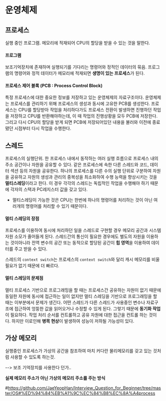 # 운영체제

## 프로세스

실행 중인 프로그램. 메모리에 적재되어 CPU의 할당을 받을 수 있는 것을 말한다. 

#### 프로그램

보조기억장치에 존재하며 실행되기를 기다리는 명령어와 정적인 데이터의 묶음. 프로그램의 명령어와 정적 데이터가 메모리에 적재되면 **생명이 있는 프로세스**가 된다.

#### 프로세스 제어 블록 (PCB : Process Control Block)

특정 프로세스에 대한 중요한 정보를 저장하고 있는 운영체제의 자료구조이다. 운영체제는 프로세스를 관리하기 위해 프로세스의 생성과 동시에 고유한 PCB를 생성한다. 프로세스는 CPU를 할당받아 작업을 처리하다가도 프로세스 전환이 발생하면 진행하던 작업을 저장하고 CPU를 반환해야하는데, 이 때 작업의 진행상황을 모두 PCB에 저장한다. 그리고 다시 CPU의 할당을 받게 되면 PCB에 저장되어있던 내용을 불러와 이전에 종료됐던 시점부터 다시 작업을 수행한다.



## 스레드

프로세스의 실행단위.  한 프로세스 내에서 동작하는 여러 실행 흐름으로 프로세스 내의 주소 공간이나 자원을 공유할 수 있다. 같은 프로세스에 속한 다른 스레드와 코드, 데이터 섹션 등의 자원을 공유한다. 하나의 프로세스를 다른 수의 실행 단위로 구분하여 자원을 공유하고 자원의 생성과 관리의 중복성을 최소화하여 수행 능력을 향상시키는 것을 **멀티스레딩**이라고 한다. 이 경우 각각의 스레드는 독립적인 작업을 수행해야 하기 때문에 각자의 스택과 PC레지스터 값을 갖고 있다.

- 멀티스레딩이 가능한 것은 CPU는 한번에 하나의 명령어를 처리하는 것이 아닌 여러개의 명령어를 처리할 수 있기 때문이다.

#### 멀티 스레딩의 장점

프로세스를 이용하여 동시에 처리하던 일을 스레드로 구현할 경우 메모리 공간과 시스템 자원 소모가 줄어들게 된다. 스레드간의 통신이 필요한 경우에도 별도의 자원을 이용하는 것이아니라 전역 변수의 공간 또는 동적으로 할당된 공간이 **힙 영역**을 이용하여 데이터를 주고 받을 수 있다. 

스레드의 `context switch`는 프로세스의 `context switch`와 달리 캐시 메모리를 비울 필요가 없기 때문에 더 빠르다.

#### 멀티 스레딩의 문제점

멀티 프로세스 기반으로 프로그래밍을 할 때는 프로세스간 공유하는 자원이 없기 때문에 동일한 자원에 동시에 접근하는 일이 없지만 멀티 스레딩을 기반으로 프로그래밍을 할 때는 이부분에서 문제가 생긴다. 어떤 스레드가 다른 스레드가 사용중인 변수나 자료구조에 접근하여 엉뚱한 값을 읽어오거나 수정할 수 있게 된다. 그렇기 때문에 **동기화 작업**이 필요하다. 작업 처리 순서를 컨트롤하고 공유 자원에 대한 접근을 컨트롤 하는 것이다. 하지만 이로인해 **병목 현상**이 발생하여 성능이 저하될 가능성이 있다.

## 가상 메모리

실행중인 프로세스가 가상의 공간을 참조하여 마치 커다란 물리메모리를 갖고 있는 것처럼 사용할 수 있도록 하는것.

--> 보조 기억장치를 사용한다 던가..

**실제 메모리 주소가 아닌 가상의 메모리 주소를 주는 방식**





#https://github.com/JaeYeopHan/Interview_Question_for_Beginner/tree/master/OS#%ED%94%84%EB%A1%9C%EC%84%B8%EC%8A%A4process